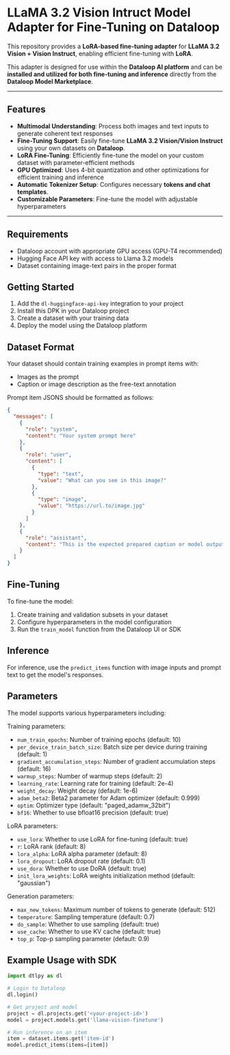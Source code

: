 # LLaMA 3.2 Vision Intruct Model Adapter for Fine-Tuning on Dataloop  

This repository provides a **LoRA-based fine-tuning adapter** for **LLaMA 3.2 Vision + Vision Instruct**, enabling efficient fine-tuning with **LoRA**.  

This adapter is designed for use within the **Dataloop AI platform** and can be **installed and utilized for both fine-tuning and inference** directly from the **Dataloop Model Marketplace**.

---

## Features  

- **Multimodal Understanding**: Process both images and text inputs to generate coherent text responses
- **Fine-Tuning Support**: Easily fine-tune **LLaMA 3.2 Vision/Vision Instruct** using your own datasets on **Dataloop**.  
- **LoRA Fine-Tuning**: Efficiently fine-tune the model on your custom dataset with parameter-efficient methods
- **GPU Optimized**: Uses 4-bit quantization and other optimizations for efficient training and inference
- **Automatic Tokenizer Setup**: Configures necessary **tokens and chat templates**.  
- **Customizable Parameters**: Fine-tune the model with adjustable hyperparameters

---

## Requirements

- Dataloop account with appropriate GPU access (GPU-T4 recommended)
- Hugging Face API key with access to Llama 3.2 models
- Dataset containing image-text pairs in the proper format

## Getting Started

1. Add the `dl-huggingface-api-key` integration to your project
2. Install this DPK in your Dataloop project
3. Create a dataset with your training data
4. Deploy the model using the Dataloop platform

## Dataset Format

Your dataset should contain training examples in prompt items with:

- Images as the prompt
- Caption or image description as the free-text annotation

Prompt item JSONS should be formatted as follows:

```json
{
  "messages": [
    {
      "role": "system",
      "content": "Your system prompt here"
    },
    {
      "role": "user",
      "content": [
        {
          "type": "text",
          "value": "What can you see in this image?"
        },
        {
          "type": "image",
          "value": "https://url.to/image.jpg"
        }
      ]
    },
    {
      "role": "assistant",
      "content": "This is the expected prepared caption or model output describing the image."
    }
  ]
}
```

## Fine-Tuning

To fine-tune the model:

1. Create training and validation subsets in your dataset
2. Configure hyperparameters in the model configuration
3. Run the `train_model` function from the Dataloop UI or SDK

## Inference

For inference, use the `predict_items` function with image inputs and prompt text to get the model's responses.

## Parameters

The model supports various hyperparameters including:

Training parameters:
- `num_train_epochs`: Number of training epochs (default: 10)
- `per_device_train_batch_size`: Batch size per device during training (default: 1)
- `gradient_accumulation_steps`: Number of gradient accumulation steps (default: 16)
- `warmup_steps`: Number of warmup steps (default: 2)
- `learning_rate`: Learning rate for training (default: 2e-4)
- `weight_decay`: Weight decay (default: 1e-6)
- `adam_beta2`: Beta2 parameter for Adam optimizer (default: 0.999)
- `optim`: Optimizer type (default: "paged_adamw_32bit")
- `bf16`: Whether to use bfloat16 precision (default: true)

LoRA parameters:
- `use_lora`: Whether to use LoRA for fine-tuning (default: true)
- `r`: LoRA rank (default: 8)
- `lora_alpha`: LoRA alpha parameter (default: 8)
- `lora_dropout`: LoRA dropout rate (default: 0.1)
- `use_dora`: Whether to use DoRA (default: true)
- `init_lora_weights`: LoRA weights initialization method (default: "gaussian")

Generation parameters:
- `max_new_tokens`: Maximum number of tokens to generate (default: 512)
- `temperature`: Sampling temperature (default: 0.7)
- `do_sample`: Whether to use sampling (default: true)
- `use_cache`: Whether to use KV cache (default: true)
- `top_p`: Top-p sampling parameter (default: 0.9)

## Example Usage with SDK

```python
import dtlpy as dl

# Login to Dataloop
dl.login()

# Get project and model
project = dl.projects.get('<your-project-id>')
model = project.models.get('llama-vision-finetune')

# Run inference on an item
item = dataset.items.get('item-id')
model.predict_items(items=[item])
```
